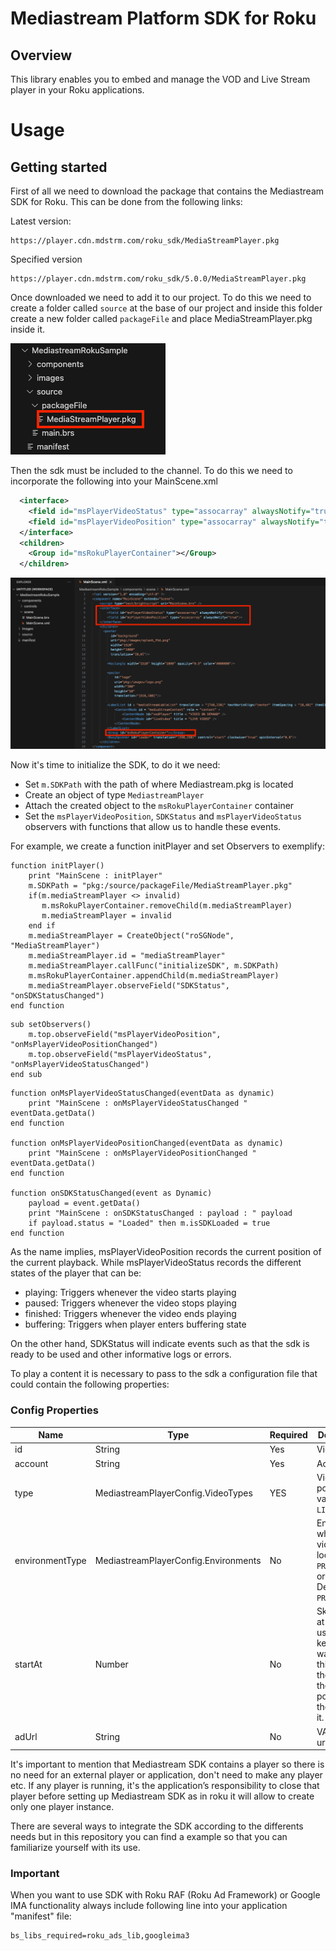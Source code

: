 # Mediastream Platform SDK for Roku

## Overview

This library enables you to embed and manage the VOD and Live Stream player in your Roku applications.

# Usage

## Getting started

First of all we need to download the package that contains the Mediastream SDK for Roku. This can be done from the following links:

Latest version:

```
https://player.cdn.mdstrm.com/roku_sdk/MediaStreamPlayer.pkg
```

Specified version

```
https://player.cdn.mdstrm.com/roku_sdk/5.0.0/MediaStreamPlayer.pkg
```

Once downloaded we need to add it to our project. To do this we need to create a folder called `source` at the base of our project and inside this folder create a new folder called `packageFile` and place MediaStreamPlayer.pkg inside it.

![alt tag](files/AddingMediastreampkg.png)

Then the sdk must be included to the channel. To do this we need to incorporate the following into your MainScene.xml

```xml
  <interface>
    <field id="msPlayerVideoStatus" type="assocarray" alwaysNotify="true"/>
    <field id="msPlayerVideoPosition" type="assocarray" alwaysNotify="true"/>
  </interface>
  <children>
    <Group id="msRokuPlayerContainer"></Group>
  </children>
```

![alt tag](files/AddingMediastreamToChannel.png)

Now it's time to initialize the SDK, to do it we need:
* Set `m.SDKPath` with the path of where Mediastream.pkg is located
* Create an object of type `MediastreamPlayer`
* Attach the created object to the `msRokuPlayerContainer` container
* Set the `msPlayerVideoPosition`, `SDKStatus` and `msPlayerVideoStatus` observers with functions that allow us to handle these events.

For example, we create a function initPlayer and set Observers to exemplify:

```brightscript
function initPlayer()
    print "MainScene : initPlayer"
    m.SDKPath = "pkg:/source/packageFile/MediaStreamPlayer.pkg"
    if(m.mediaStreamPlayer <> invalid)
       m.msRokuPlayerContainer.removeChild(m.mediaStreamPlayer)
       m.mediaStreamPlayer = invalid
    end if
    m.mediaStreamPlayer = CreateObject("roSGNode", "MediaStreamPlayer")
    m.mediaStreamPlayer.id = "mediaStreamPlayer"
    m.mediaStreamPlayer.callFunc("initializeSDK", m.SDKPath)
    m.msRokuPlayerContainer.appendChild(m.mediaStreamPlayer)
    m.mediaStreamPlayer.observeField("SDKStatus", "onSDKStatusChanged")
end function
```

```brightscript
sub setObservers()
    m.top.observeField("msPlayerVideoPosition", "onMsPlayerVideoPositionChanged")
    m.top.observeField("msPlayerVideoStatus", "onMsPlayerVideoStatusChanged")
end sub
```

```brightscript
function onMsPlayerVideoStatusChanged(eventData as dynamic)
    print "MainScene : onMsPlayerVideoStatusChanged " eventData.getData()
end function

function onMsPlayerVideoPositionChanged(eventData as dynamic)
    print "MainScene : onMsPlayerVideoPositionChanged " eventData.getData()
end function

function onSDKStatusChanged(event as Dynamic)
    payload = event.getData()
    print "MainScene : onSDKStatusChanged : payload : " payload
    if payload.status = "Loaded" then m.isSDKLoaded = true
end function
```

As the name implies, msPlayerVideoPosition records the current position of the current playback. While msPlayerVideoStatus records the different states of the player that can be:

* playing: Triggers whenever the video starts playing
* paused: Triggers whenever the video stops playing
* finished: Triggers whenever the video ends playing
* buffering: Triggers when player enters buffering state

On the other hand, SDKStatus will indicate events such as that the sdk is ready to be used and other informative logs or errors.

To play a content it is necessary to pass to the sdk a configuration file that could contain the following properties:

### Config Properties

| Name | Type | Required | Description |
| --- | --- | --- | --- |
| id | String | Yes | Video ID |
| account | String | Yes | Account ID |
| type | MediastreamPlayerConfig.VideoTypes | YES | Video Type. posible values: `VOD`, `LIVE`|
| environmentType | MediastreamPlayerConfig.Environments | No | Environment where the video is located, `PRODUCTION` or `DEV`. Default: `PRODUCTION` |
| startAt | Number | No | Skip or seek at starting, used in keep watching so this starts the video at the same point where the user left it. |
| adUrl | String | No | VAST/VMAP url |

It's important to mention that Mediastream SDK contains a player so there is no need for an external player or application, don't need to make any player etc. If any player is running, it's the application’s responsibility to close that player before setting up Mediastream SDK as in roku it will allow to create only one player instance.

There are several ways to integrate the SDK according to the differents needs but in this repository you can find a example so that you can familiarize yourself with its use.

### Important
When you want to use SDK with Roku RAF (Roku Ad Framework) or Google IMA functionality always include following line into your application "manifest" file:

```
bs_libs_required=roku_ads_lib,googleima3
```
